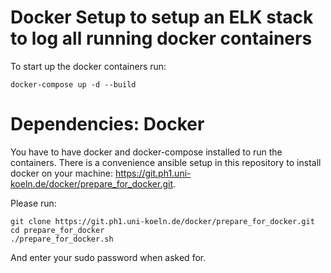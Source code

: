 # Docker Setup to setup an ELK stack to log all running docker containers

To start up the docker containers run:

~~~
docker-compose up -d --build
~~~

# Dependencies: Docker

You have to have docker and docker-compose installed to run the containers.
There is a convenience ansible setup in this repository to install docker on 
your machine: https://git.ph1.uni-koeln.de/docker/prepare_for_docker.git. 

Please run:

~~~
git clone https://git.ph1.uni-koeln.de/docker/prepare_for_docker.git
cd prepare_for_docker
./prepare_for_docker.sh
~~~

And enter your sudo password when asked for.

